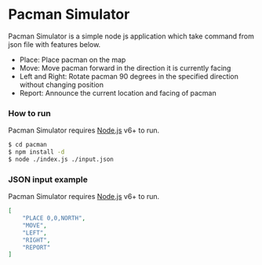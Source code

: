 # Pacman Simulator

Pacman Simulator is a simple node js application which take command from json file with features below.

  - Place: Place pacman on the map
  - Move: Move pacman forward in the direction it is currently facing 
  - Left and Right: Rotate pacman 90 degrees in the specified direction without changing position
  - Report: Announce the current location and facing of pacman


### How to run

Pacman Simulator requires [Node.js](https://nodejs.org/) v6+ to run.

```sh
$ cd pacman
$ npm install -d
$ node ./index.js ./input.json
```

### JSON input example

Pacman Simulator requires [Node.js](https://nodejs.org/) v6+ to run.

```json
[
    "PLACE 0,0,NORTH",
    "MOVE",
    "LEFT",
    "RIGHT",
    "REPORT"
]
```